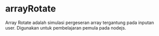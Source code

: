 # arrayRotate
Array Rotate adalah simulasi pergeseran array tergantung pada inputan user. Digunakan untuk pembelajaran pemula pada nodejs.
